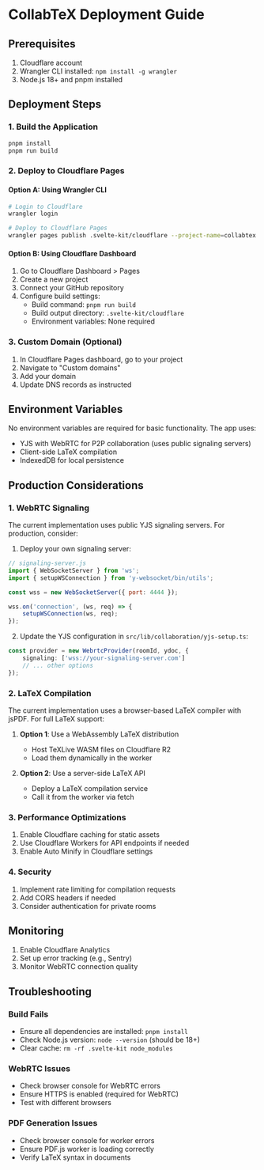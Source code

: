 # CollabTeX Deployment Guide

## Prerequisites

1. Cloudflare account
2. Wrangler CLI installed: `npm install -g wrangler`
3. Node.js 18+ and pnpm installed

## Deployment Steps

### 1. Build the Application

```bash
pnpm install
pnpm run build
```

### 2. Deploy to Cloudflare Pages

#### Option A: Using Wrangler CLI

```bash
# Login to Cloudflare
wrangler login

# Deploy to Cloudflare Pages
wrangler pages publish .svelte-kit/cloudflare --project-name=collabtex
```

#### Option B: Using Cloudflare Dashboard

1. Go to Cloudflare Dashboard > Pages
2. Create a new project
3. Connect your GitHub repository
4. Configure build settings:
   - Build command: `pnpm run build`
   - Build output directory: `.svelte-kit/cloudflare`
   - Environment variables: None required

### 3. Custom Domain (Optional)

1. In Cloudflare Pages dashboard, go to your project
2. Navigate to "Custom domains"
3. Add your domain
4. Update DNS records as instructed

## Environment Variables

No environment variables are required for basic functionality. The app uses:

- YJS with WebRTC for P2P collaboration (uses public signaling servers)
- Client-side LaTeX compilation
- IndexedDB for local persistence

## Production Considerations

### 1. WebRTC Signaling

The current implementation uses public YJS signaling servers. For production, consider:

1. Deploy your own signaling server:

```javascript
// signaling-server.js
import { WebSocketServer } from 'ws';
import { setupWSConnection } from 'y-websocket/bin/utils';

const wss = new WebSocketServer({ port: 4444 });

wss.on('connection', (ws, req) => {
	setupWSConnection(ws, req);
});
```

2. Update the YJS configuration in `src/lib/collaboration/yjs-setup.ts`:

```typescript
const provider = new WebrtcProvider(roomId, ydoc, {
	signaling: ['wss://your-signaling-server.com']
	// ... other options
});
```

### 2. LaTeX Compilation

The current implementation uses a browser-based LaTeX compiler with jsPDF. For full LaTeX support:

1. **Option 1**: Use a WebAssembly LaTeX distribution

   - Host TeXLive WASM files on Cloudflare R2
   - Load them dynamically in the worker

2. **Option 2**: Use a server-side LaTeX API
   - Deploy a LaTeX compilation service
   - Call it from the worker via fetch

### 3. Performance Optimizations

1. Enable Cloudflare caching for static assets
2. Use Cloudflare Workers for API endpoints if needed
3. Enable Auto Minify in Cloudflare settings

### 4. Security

1. Implement rate limiting for compilation requests
2. Add CORS headers if needed
3. Consider authentication for private rooms

## Monitoring

1. Enable Cloudflare Analytics
2. Set up error tracking (e.g., Sentry)
3. Monitor WebRTC connection quality

## Troubleshooting

### Build Fails

- Ensure all dependencies are installed: `pnpm install`
- Check Node.js version: `node --version` (should be 18+)
- Clear cache: `rm -rf .svelte-kit node_modules`

### WebRTC Issues

- Check browser console for WebRTC errors
- Ensure HTTPS is enabled (required for WebRTC)
- Test with different browsers

### PDF Generation Issues

- Check browser console for worker errors
- Ensure PDF.js worker is loading correctly
- Verify LaTeX syntax in documents
